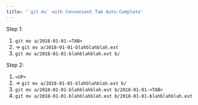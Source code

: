 ```yaml
---
title: '`git mv` with Convenient Tab Auto-Complete'
---
```


Step 1:
1. `git mv a/2018-01-01-<TAB>`
2. -> `git mv a/2018-01-01-blahblahblah.ext`
3. `git mv a/2018-01-01-blahblahblah.ext b/`

Step 2:
1. `<UP>`
2. -> `git mv a/2018-01-01-blahblahblah.ext b/`
3. `git mv a/2018-01-01-blahblahblah.ext b/2018-01-01-<TAB>`
4. `git mv a/2018-01-01-blahblahblah.ext b/2018-01-01-blahblahblah.ext`
